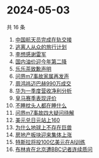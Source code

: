 # 2024-05-03

共 16 条

<!-- BEGIN ZHIHUSEARCH -->
<!-- 最后更新时间 Fri May 03 2024 15:03:51 GMT+0800 (China Standard Time) -->
1. [中国航天员完成在轨交接](https://www.zhihu.com/search?q=中国航天员完成在轨交接)
1. [逃离人从众的旅行计划](https://www.zhihu.com/search?q=逃离人从众的旅行计划)
1. [李想感谢雷军](https://www.zhihu.com/search?q=李想感谢雷军)
1. [国内油价迎今年第二降](https://www.zhihu.com/search?q=国内油价迎今年第二降)
1. [乐乐茶致歉声明](https://www.zhihu.com/search?q=乐乐茶致歉声明)
1. [问界m7事故家属再发声](https://www.zhihu.com/search?q=问界m7事故家属再发声)
1. [周鸿祎迈巴赫990万成交](https://www.zhihu.com/search?q=周鸿祎迈巴赫990万成交)
1. [华为一季度营收净利分析](https://www.zhihu.com/search?q=华为一季度营收净利分析)
1. [皇马赛季表现评价](https://www.zhihu.com/search?q=皇马赛季表现评价)
1. [不睡枕头人都在睡什么](https://www.zhihu.com/search?q=不睡枕头人都在睡什么)
1. [问界m7事故四大疑问待解](https://www.zhihu.com/search?q=问界m7事故四大疑问待解)
1. [美元兑日元站上160](https://www.zhihu.com/search?q=美元兑日元站上160)
1. [为什么地球上不存在巨兽](https://www.zhihu.com/search?q=为什么地球上不存在巨兽)
1. [房地产板块迎来集体上涨](https://www.zhihu.com/search?q=房地产板块迎来集体上涨)
1. [特斯拉将投100亿美元在AI训练](https://www.zhihu.com/search?q=特斯拉将投100亿美元在AI训练)
1. [布林肯在北京遭BBC记者连续质问](https://www.zhihu.com/search?q=布林肯在北京遭BBC记者连续质问)
<!-- END ZHIHUSEARCH -->
